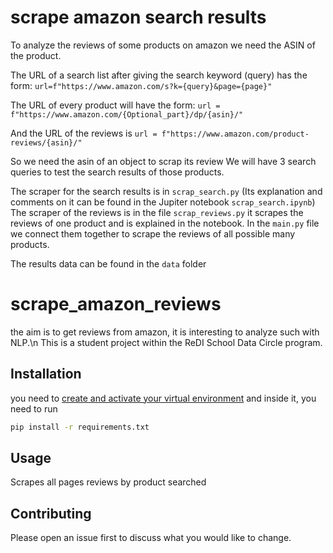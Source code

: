 # scrape amazon search results
To analyze the reviews of some products on amazon we need the ASIN of the product.

The URL of a search list after giving the search keyword (query) has the form:
`url=f"https://www.amazon.com/s?k={query}&page={page}"`

The URL of every product will have the form:
`url = f"https://www.amazon.com/{Optional_part}/dp/{asin}/"`

And the URL of the reviews is 
`url = f"https://www.amazon.com/product-reviews/{asin}/"`

So we need the asin of an object to scrap its review
We will have 3 search queries to test the search results of those products.

The scraper for the search results is in `scrap_search.py`
(Its explanation and comments on it can be found in the Jupiter notebook `scrap_search.ipynb`)
The scraper of the reviews is in the file `scrap_reviews.py` it scrapes the reviews of one product and is explained in the notebook.
In the `main.py` file we connect them together to scrape the reviews of all possible many products.

The results data can be found in the `data` folder
# scrape_amazon_reviews
the aim is to get reviews from amazon, it is interesting to analyze such with NLP.\n This is a student project within the ReDI School Data Circle program.

## Installation

you need to [create and activate your virtual environment](https://realpython.com/python-virtual-environments-a-primer/) and inside it, you need to run
```bash
pip install -r requirements.txt
```

## Usage

Scrapes all pages reviews by product searched 

## Contributing
Please open an issue first to discuss what you would like to change.
